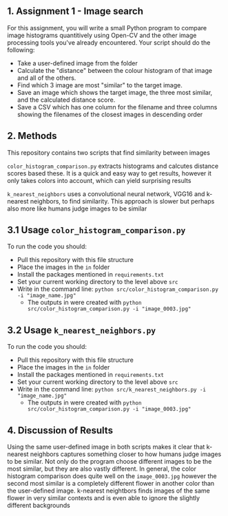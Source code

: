 ## 1. Assignment 1 - Image search
For this assignment, you will write a small Python program to compare image histograms quantitively using Open-CV and the other image processing tools you've already encountered. Your script should do the following:
- Take a user-defined image from the folder
- Calculate the "distance" between the colour histogram of that image and all of the others.
- Find which 3 image are most "similar" to the target image.
- Save an image which shows the target image, the three most similar, and the calculated distance score.
- Save a CSV which has one column for the filename and three columns showing the filenames of the closest images in descending order

## 2. Methods 
This repository contains two scripts that find similarity between images

```color_histogram_comparison.py``` extracts histograms and calcutes distance scores based these. It is a quick and easy way to get results, however it only takes colors into account, which can yield surprising results 

```k_nearest_neighbors``` uses a convolutional neural network, VGG16 and k-nearest neighbors, to find similarity. This approach is slower but perhaps also more like humans judge images to be similar


## 3.1 Usage ```color_histogram_comparison.py```
To run the code you should:
- Pull this repository with this file structure
- Place the images in the ```in``` folder
- Install the packages mentioned in ```requirements.txt```
- Set your current working directory to the level above ```src```
- Write in the command line: ```python src/color_histogram_comparison.py -i "image_name.jpg"``` 
  - The outputs in were created with ```python src/color_histogram_comparison.py -i "image_0003.jpg"```

## 3.2 Usage ```k_nearest_neighbors.py```
To run the code you should:
- Pull this repository with this file structure
- Place the images in the ```in``` folder
- Install the packages mentioned in ```requirements.txt```
- Set your current working directory to the level above ```src```
- Write in the command line: ```python src/k_nearest_neighbors.py -i "image_name.jpg"```
  - The outputs in were created with ```python src/color_histogram_comparison.py -i "image_0003.jpg"```

## 4. Discussion of Results 
Using the same user-defined image in both scripts makes it clear that k-nearest neighbors captures something closer to how humans judge images to be similar. Not only do the program choose different images to be the most similar, but they are also vastly different. In general, the color histogram comparison does quite well on the ```image_0003.jpg``` however the second most similar is a completely different flower in another color than the user-defined image. k-nearest neightbors finds images of the same flower in very similar contexts and is even able to ignore the slightly different backgrounds



